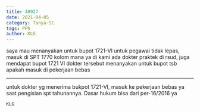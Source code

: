 ```yaml
---
title: 48927
date: 2021-04-05
category: Tanya-SC
tags: PPh
author: KLG
---
```


saya mau menanyakan untuk bupot 1721-VI untuk pegawai tidak lepas, masuk di SPT 1770 kolom mana ya di kami ada dokter praktek di rsud, juga mendapat bupot 1721 VI dokter tersebut menanyakan untuk bupot tsb apakah masuk di pekerjaan bebas

---

untuk dokter yg menerima bukpot 1721-VI, masuk ke pekerjaan bebas ya saat pengisian spt tahunannya. Dasar hukum bisa dari per-16/2016 ya

`KLG`
